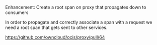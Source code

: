 Enhancement: Create a root span on proxy that propagates down to consumers

In order to propagate and correctly associate a span with a request we need a root span that gets sent to other services.

https://github.com/owncloud/ocis/proxy/pull/64

